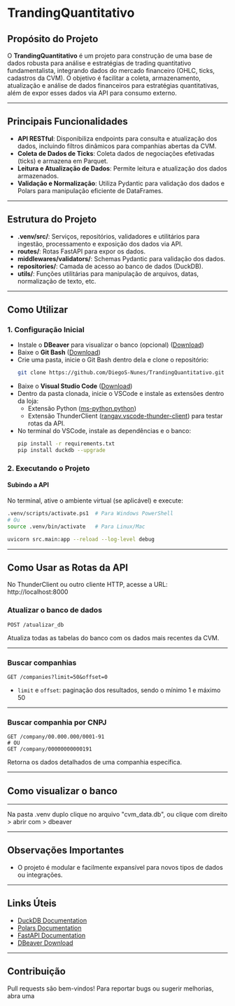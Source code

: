 # TrandingQuantitativo

## Propósito do Projeto

O **TrandingQuantitativo** é um projeto para construção de uma base de dados robusta para análise e estratégias de trading quantitativo fundamentalista, integrando dados do mercado financeiro (OHLC, ticks, cadastros da CVM). O objetivo é facilitar a coleta, armazenamento, atualização e análise de dados financeiros para estratégias quantitativas, além de expor esses dados via API para consumo externo.

---

## Principais Funcionalidades

- **API RESTful**: Disponibiliza endpoints para consulta e atualização dos dados, incluindo filtros dinâmicos para companhias abertas da CVM.
- **Coleta de Dados de Ticks**: Coleta dados de negociações efetivadas (ticks) e armazena em Parquet.
- **Leitura e Atualização de Dados**: Permite leitura e atualização dos dados armazenados.
- **Validação e Normalização**: Utiliza Pydantic para validação dos dados e Polars para manipulação eficiente de DataFrames.

---

## Estrutura do Projeto

- **.venv/src/**: Serviços, repositórios, validadores e utilitários para ingestão, processamento e exposição dos dados via API.
- **routes/**: Rotas FastAPI para expor os dados.
- **middlewares/validators/**: Schemas Pydantic para validação dos dados.
- **repositories/**: Camada de acesso ao banco de dados (DuckDB).
- **utils/**: Funções utilitárias para manipulação de arquivos, datas, normalização de texto, etc.

---

## Como Utilizar

### 1. Configuração Inicial

- Instale o **DBeaver** para visualizar o banco (opcional) ([Download](https://dbeaver.io/download/))
- Baixe o **Git Bash** ([Download](https://git-scm.com/downloads))
- Crie uma pasta, inicie o Git Bash dentro dela e clone o repositório: 
   ```bash
   git clone https://github.com/DiegoS-Nunes/TrandingQuantitativo.git
   ```
- Baixe o **Visual Studio Code** ([Download](https://code.visualstudio.com/))
- Dentro da pasta clonada, inicie o VSCode e instale as extensões dentro da loja:
   - Extensão Python ([ms-python.python](https://marketplace.visualstudio.com/items?itemName=ms-python.python))
   - Extensão ThunderClient ([rangav.vscode-thunder-client](https://marketplace.visualstudio.com/items?itemName=rangav.vscode-thunder-client)) para testar rotas da API.
- No terminal do VSCode, instale as dependências e o banco:
   ```bash
   pip install -r requirements.txt
   pip install duckdb --upgrade
   ```

### 2. Executando o Projeto

#### Subindo a API

No terminal, ative o ambiente virtual (se aplicável) e execute:

```bash
.venv/scripts/activate.ps1  # Para Windows PowerShell
# Ou
source .venv/bin/activate   # Para Linux/Mac

uvicorn src.main:app --reload --log-level debug
```

---

## Como Usar as Rotas da API

No ThunderClient ou outro cliente HTTP, acesse a URL: http://localhost:8000

### Atualizar o banco de dados

```http
POST /atualizar_db
```
Atualiza todas as tabelas do banco com os dados mais recentes da CVM.

---

### Buscar companhias

```http
GET /companies?limit=50&offset=0
```
- `limit` e `offset`: paginação dos resultados, sendo o mínimo 1 e máximo 50

---

### Buscar companhia por CNPJ

```http
GET /company/00.000.000/0001-91
# OU
GET /company/00000000000191
```
Retorna os dados detalhados de uma companhia específica.

---

## Como visualizar o banco

---

Na pasta .venv duplo clique no arquivo "cvm_data.db", ou clique com direito > abrir com > dbeaver  

---

## Observações Importantes

- O projeto é modular e facilmente expansível para novos tipos de dados ou integrações.

---

## Links Úteis

- [DuckDB Documentation](https://duckdb.org/docs/)
- [Polars Documentation](https://pola-rs.github.io/polars-book/)
- [FastAPI Documentation](https://fastapi.tiangolo.com/)
- [DBeaver Download](https://dbeaver.io/download/)

---

## Contribuição

Pull requests são bem-vindos! Para reportar bugs ou sugerir melhorias, abra uma